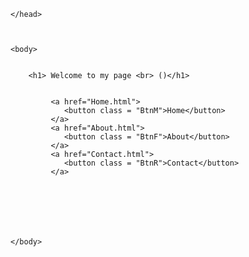 <html> 
    <head>
        <title>Welcome</title>
        <link rel ="stylesheet" type="text/css" href="main.css">
        <style>
            h1{
                text-align: center;
                color:teal;
            }
            h2{
                text-align: left;
                color: rgb(1, 116, 116);
            }
            h3{
                color: rgb(2, 172, 172);
            }
        </style>


    </head>



    <body>
        

        <h1> Welcome to my page <br> ()</h1>
        

             <a href="Home.html">
                <button class = "BtnM">Home</button>
             </a>
             <a href="About.html">
                <button class = "BtnF">About</button>
             </a> 
             <a href="Contact.html">
                <button class = "BtnR">Contact</button>
             </a>
             
                 
                 

                 

            
    </body>
</html>
